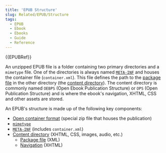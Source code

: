 ```yaml
---
title: 'EPUB Structure'
slug: Related/EPUB/Structure
tags:
  - EPUB
  - Ebook
  - Ebooks
  - Guide
  - Reference
---
```

{{EPUBRef}}

An unzipped EPUB file is a folder containing two primary directories and a `mimetype` file. One of
the directories is always named [`META-INF`](/en-US/docs/Related/EPUB/Structure/META-INF) and houses
the container file (`container.xml`). This file defines the path to the
[package file](/en-US/docs/Related/EPUB/Package) in the other directory (the
[content directory](/en-US/docs/Related/EPUB/Structure/Content)). The content directory is commonly
named `OEBPS` (Open Ebook Publication Structure) or `OPS` (Open Publication Structure) and is where
the ebook's navigation, XHTML, CSS and other assets are stored.

An EPUB's structure is made up of the following key components:

* [Open container format](/en-US/docs/Related/EPUB/Structure/OCF) (special zip file that houses the
  publication)
* [`mimetype`](/en-US/docs/Related/EPUB/Structure/mimetype)
* [`META-INF`](/en-US/docs/Related/EPUB/Structure/META-INF) (includes `container.xml`)
* [Content directory](/en-US/docs/Related/EPUB/Structure/Content) (XHTML, CSS, images, audio, etc.)
  * [Package file](/en-US/docs/Related/EPUB/Package) (XML)
  * [Navigation](/en-US/docs/Related/EPUB/Navigation) (XHTML)
